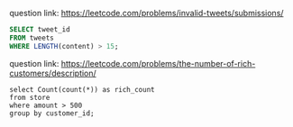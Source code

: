 question link: https://leetcode.com/problems/invalid-tweets/submissions/
```sql
SELECT tweet_id 
FROM tweets
WHERE LENGTH(content) > 15;
```
question link: https://leetcode.com/problems/the-number-of-rich-customers/description/
```sql:
select Count(count(*)) as rich_count 
from store 
where amount > 500
group by customer_id;
```
